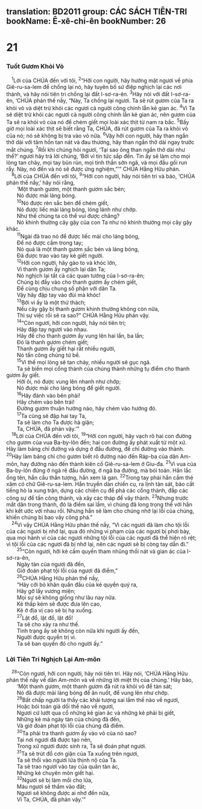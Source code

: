 translation: BD2011
group: CÁC SÁCH TIÊN-TRI
bookName: Ê-xê-chi-ên 
bookNumber: 26
-------

<div class="title"><h1>21</h1><h3>Tuốt Gươm Khỏi Vỏ</h3></div>
<span class="verse exe_21_1"> <sup>1</sup>Lời của CHÚA đến với tôi, </span>
<span class="verse exe_21_2"><sup>2</sup>“Hỡi con người, hãy hướng mặt ngươi về phía Giê-ru-sa-lem để chống lại nó, hãy tuyên bố sứ điệp nghịch lại các nơi thánh, và hãy nói tiên tri chống lại đất I-sơ-ra-ên. </span>
<span class="verse exe_21_3"><sup>3</sup>Hãy nói với đất I-sơ-ra-ên, ‘CHÚA phán thế nầy, “Này, Ta chống lại ngươi. Ta sẽ rút gươm của Ta ra khỏi vỏ và diệt trừ khỏi các ngươi cả người công chính lẫn kẻ gian ác. </span>
<span class="verse exe_21_4"><sup>4</sup>Vì Ta sẽ diệt trừ khỏi các ngươi cả người công chính lẫn kẻ gian ác, nên gươm của Ta sẽ ra khỏi vỏ của nó để chém giết mọi loài xác thịt từ nam ra bắc. </span>
<span class="verse exe_21_5"><sup>5</sup>Bấy giờ mọi loài xác thịt sẽ biết rằng Ta, CHÚA, đã rút gươm của Ta ra khỏi vỏ của nó; nó sẽ không bị tra vào vỏ nữa. </span>
<span class="verse exe_21_6"><sup>6</sup>Vậy hỡi con người, hãy than ngắn thở dài với tâm hồn tan nát và đau thương, hãy than ngắn thở dài ngay trước mắt chúng. </span>
<span class="verse exe_21_7"><sup>7</sup>Rồi khi chúng hỏi ngươi, ‘Tại sao ông than ngắn thở dài như thế?’ ngươi hãy trả lời chúng, ‘Bởi vì tin tức sắp đến. Tin ấy sẽ làm cho mọi lòng tan chảy, mọi tay bủn rủn, mọi tinh thần sờn ngã, và mọi đầu gối run rẩy. Này, nó đến và nó sẽ được ứng nghiệm,”’” CHÚA Hằng Hữu phán.<br/></span>
<span class="verse exe_21_8"> <sup>8</sup>Lời của CHÚA đến với tôi, </span>
<span class="verse exe_21_9"><sup>9</sup>“Hỡi con người, hãy nói tiên tri và bảo, ‘CHÚA phán thế nầy,’ hãy nói rằng,<br/>  ‘Một thanh gươm, một thanh gươm sắc bén;<br/>  Nó được mài láng bóng.<br/></span>
<span class="verse exe_21_10">  <sup>10</sup>Nó được rèn sắc bén để chém giết, <br/>  Nó được liếc mài láng bóng, lóng lánh như chớp.<br/>  Như thế chúng ta có thể vui được chăng? <br/>  Nó khinh thường cây gậy của con Ta như nó khinh thường mọi cây gậy khác.<br/></span>
<span class="verse exe_21_11">  <sup>11</sup>Ngài đã trao nó để được liếc mài cho láng bóng, <br/>  Ðể nó được cầm trong tay;<br/>  Nó quả là một thanh gươm sắc bén và láng bóng, <br/>  Ðã được trao vào tay kẻ giết người.<br/></span>
<span class="verse exe_21_12">  <sup>12</sup>Hỡi con người, hãy gào to và khóc lớn, <br/>  Vì thanh gươm ấy nghịch lại dân Ta;<br/>  Nó nghịch lại tất cả các quan tướng của I-sơ-ra-ên;<br/>  Chúng bị đẩy vào cho thanh gươm ấy chém giết, <br/>  Ðể cùng chịu chung số phận với dân Ta.<br/>  Vậy hãy đập tay vào đùi mà khóc!<br/></span>
<span class="verse exe_21_13">  <sup>13</sup>Bởi vì ấy là một thử thách;<br/>  Nếu cây gậy bị thanh gươm khinh thường không còn nữa, <br/>  Thì sự việc rồi sẽ ra sao?” CHÚA Hằng Hữu phán vậy.<br/></span>
<span class="verse exe_21_14">  <sup>14</sup>“Còn ngươi, hỡi con người, hãy nói tiên tri;<br/>  Hãy đập tay ngươi vào nhau.<br/>  Hãy để cho thanh gươm ấy vung lên hai lần, ba lần;<br/>  Ðó là thanh gươm chém giết;<br/>  Thanh gươm ấy giết hại rất nhiều người, <br/>  Nó tấn công chúng tứ bề.<br/></span>
<span class="verse exe_21_15">  <sup>15</sup>Vì thế mọi lòng sẽ tan chảy, nhiều người sẽ gục ngã.<br/>  Ta sẽ biến mọi cổng thành của chúng thành những tụ điểm cho thanh gươm ấy giết.<br/>  Hỡi ôi, nó được vung lên nhanh như chớp;<br/>  Nó được mài cho láng bóng để giết người.<br/></span>
<span class="verse exe_21_16">  <sup>16</sup>Hãy đánh vào bên phải!<br/>  Hãy chém vào bên trái!<br/>  Ðường gươm thuận hướng nào, hãy chém vào hướng đó.<br/></span>
<span class="verse exe_21_17">  <sup>17</sup>Ta cũng sẽ đập hai tay Ta, <br/>  Ta sẽ làm cho Ta được hả giận;<br/>  Ta, CHÚA, đã phán vậy.’”<br/></span>
<span class="verse exe_21_18"> <sup>18</sup>Lời của CHÚA đến với tôi, </span>
<span class="verse exe_21_19"><sup>19</sup>“Hỡi con người, hãy vạch rõ hai con đường cho gươm của vua Ba-by-lôn đến; hai con đường ấy phát xuất từ một xứ. Hãy làm bảng chỉ đường và dựng ở đầu đường, để chỉ đường vào thành. </span>
<span class="verse exe_21_20"><sup>20</sup>Hãy làm bảng chỉ cho gươm biết rõ đường nào đến Ráp-ba của dân Am-môn, hay đường nào đến thành kiên cố Giê-ru-sa-lem ở Giu-đa. </span>
<span class="verse exe_21_21"><sup>21</sup>Vì vua của Ba-by-lôn đứng ở ngả rẽ đầu đường, ở ngã ba đường, mà bói toán. Hắn lắc ống tên, hắn cầu thần tượng, hắn xem lá gan. </span>
<span class="verse exe_21_22"><sup>22</sup>Trong tay phải hắn cầm thẻ xăm có chữ Giê-ru-sa-lem. Hắn truyền dàn chiến cụ, ra lịnh tàn sát, bảo cất tiếng hò la xung trận, dựng các chiến cụ để phá các cổng thành, đắp các công sự để tấn công thành, và xây các tháp để vây thành. </span>
<span class="verse exe_21_23"><sup>23</sup>Nhưng trước mắt dân trong thành, đó là điềm sai lầm, vì chúng đã long trọng thề với hắn khi kết ước với nhau rồi. Nhưng hắn sẽ làm cho chúng nhớ lại lỗi của chúng, khiến chúng bị bao vây công phá.”<br/></span>
<span class="verse exe_21_24"> <sup>24</sup>Vì vậy CHÚA Hằng Hữu phán thế nầy, “Vì các ngươi đã làm cho tội lỗi của các ngươi bị nhớ lại, qua đó những vi phạm của các ngươi bị phơi bày, qua mọi hành vi của các ngươi những tội lỗi của các ngươi đã thể hiện rõ rệt; vì tội lỗi của các ngươi đã bị nhớ lại, nên các ngươi sẽ bị còng tay dẫn đi.”<br/></span>
<span class="verse exe_21_25">  <sup>25</sup>“Còn ngươi, hỡi kẻ cầm quyền tham nhũng thối nát và gian ác của I-sơ-ra-ên, <br/>  Ngày tàn của ngươi đã đến, <br/>  Giờ đoán phạt tội lỗi của ngươi đã điểm,”<br/></span>
<span class="verse exe_21_26">  <sup>26</sup>CHÚA Hằng Hữu phán thế nầy,<br/>  “Hãy cởi bỏ khăn quấn đầu của kẻ quyền quý ra, <br/>  Hãy gỡ lấy vương miện;<br/>  Mọi sự sẽ không giống như lâu nay nữa.<br/>  Kẻ thấp kém sẽ được đưa lên cao, <br/>  Kẻ ở địa vị cao sẽ bị hạ xuống.<br/></span>
<span class="verse exe_21_27">  <sup>27</sup>Lật đổ, lật đổ, lật đổ!<br/>  Ta sẽ cho xảy ra như thế.<br/>  Tình trạng ấy sẽ không còn nữa khi người ấy đến, <br/>  Người được quyền trị vì.<br/>  Ta sẽ ban quyền đó cho người ấy.”<br/></span>
<div class="title"><h3>Lời Tiên Tri Nghịch Lại Am-môn</h3></div>
<span class="verse exe_21_28"> <sup>28</sup>“Còn ngươi, hỡi con người, hãy nói tiên tri. Hãy nói, ‘CHÚA Hằng Hữu phán thế nầy về dân Am-môn và về những lời miệt thị của chúng.’ Hãy bảo,<br/>  ‘Một thanh gươm, một thanh gươm đã rút ra khỏi vỏ để tàn sát;<br/>  Nó đã được mài láng bóng để ăn nuốt, để vung lên như chớp.<br/></span>
<span class="verse exe_21_29">  <sup>29</sup>Bất chấp người ta thấy các khải tượng sai lầm thế nào về ngươi, <br/>  Hoặc bói toán giả dối thế nào về ngươi, <br/>  Ngươi cứ lướt qua cổ những kẻ gian ác và những kẻ phải bị giết, <br/>  Những kẻ mà ngày tàn của chúng đã đến, <br/>  Và giờ đoán phạt tội lỗi của chúng đã điểm.<br/></span>
<span class="verse exe_21_30">  <sup>30</sup>Ta phải tra thanh gươm ấy vào vỏ của nó sao? <br/>  Tại nơi ngươi đã được tạo nên,<br/>  Trong xứ ngươi được sinh ra, Ta sẽ đoán phạt ngươi.<br/></span>
<span class="verse exe_21_31">  <sup>31</sup>Ta sẽ trút đổ cơn giận của Ta xuống trên ngươi, <br/>  Ta sẽ thổi vào ngươi lửa thịnh nộ của Ta.<br/>  Ta sẽ trao ngươi vào tay của quân tàn ác, <br/>  Những kẻ chuyên môn giết hại.<br/></span>
<span class="verse exe_21_32">  <sup>32</sup>Ngươi sẽ bị làm mồi cho lửa, <br/>  Máu ngươi sẽ thấm vào đất;<br/>  Ngươi sẽ không được ai nhớ đến nữa, <br/>  Vì Ta, CHÚA, đã phán vậy.’”<br/></span>
